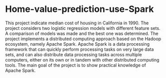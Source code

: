 # Home-value-prediction-use-Spark
This project indicate median cost of housing in California in 1990. The project considers two logistic regression models with different feature sets. A comparison of models was made and the best one was determined. The project implements a distributed computing approach based on the Hadoop ecosystem, namely Apache Spark. Apache Spark is a data processing framework that can quickly perform processing tasks on very large data sets, and can also distribute data processing tasks across multiple computers, either on its own or in tandem with other distributed computing tools. The main goal of the project is to show practical knowledge of Apache Spark.
